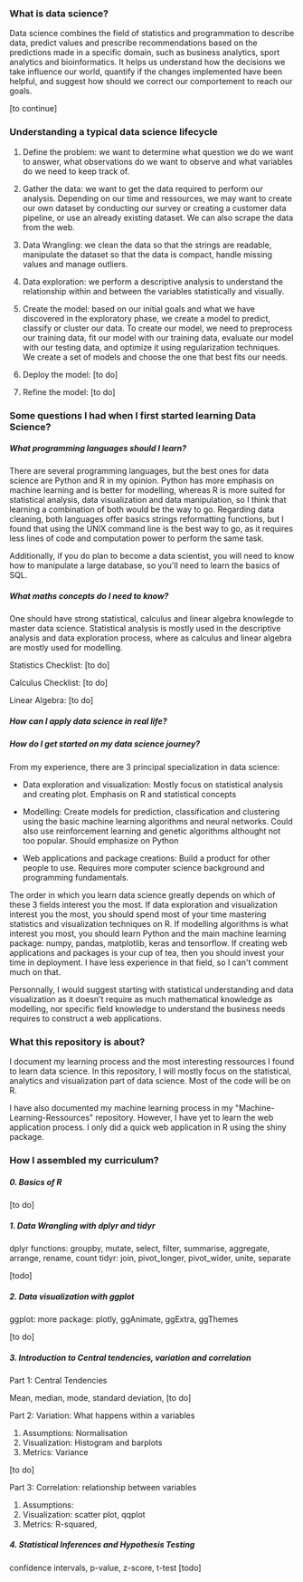 ### What is data science?

Data science combines the field of statistics and programmation to describe data, predict values and prescribe recommendations based on the predictions made in a specific domain, such as business analytics, sport analytics and bioinformatics. It helps us understand how the decisions we take influence our world, quantify if the changes implemented have been helpful, and suggest how should we correct our comportement to reach our goals. 

[to continue]

### Understanding a typical data science lifecycle 

1. Define the problem: we want to determine what question we do we want to answer, what observations do we want to observe and what variables do we need to keep track of.

2. Gather the data: we want to get the data required to perform our analysis. Depending on our time and ressources, we may want to create our own dataset by conducting our survey or creating a customer data pipeline, or use an already existing dataset. We can also scrape the data from the web.

3. Data Wrangling: we clean the data so that the strings are readable, manipulate the dataset so that the data is compact, handle missing values and manage outliers.

4. Data exploration: we perform a descriptive analysis to understand the relationship within and between the variables statistically and visually. 

5. Create the model: based on our initial goals and what we have discovered in the exploratory phase, we create a model to predict, classify or cluster our data. To create our model, we need to preprocess our training data, fit our model with our training data, evaluate our model with our testing data, and optimize it using regularization techniques. We create a set of models and choose the one that best fits our needs.

6. Deploy the model: [to do]

7. Refine the model: [to do]

### Some questions I had when I first started learning Data Science?

##### What programming languages should I learn?

There are several programming languages, but the best ones for data science are Python and R in my opinion. Python has more emphasis on machine learning and is better for modelling, whereas R is more suited for statistical analysis, data visualization and data manipulation, so I think that learning a combination of both would be the way to go. Regarding data cleaning, both languages offer basics strings reformatting functions, but I found that using the UNIX command line is the best way to go, as it requires less lines of code and computation power to perform the same task.

Additionally, if you do plan to become a data scientist, you will need to know how to manipulate a large database, so you'll need to learn the basics of SQL.

##### What maths concepts do I need to know?

One should have strong statistical, calculus and linear algebra knowlegde to master data science. Statistical analysis is mostly used in the descriptive analysis and data exploration process, where as calculus and linear algebra are mostly used for modelling. 

Statistics Checklist:
[to do]

Calculus Checklist:
[to do]

Linear Algebra:
[to do]

##### How can I apply data science in real life?

##### How do I get started on my data science journey?

From my experience, there are 3 principal specialization in data science:

- Data exploration and visualization: Mostly focus on statistical analysis and creating plot. Emphasis on R and statistical concepts

- Modelling: Create models for prediction, classification and clustering using the basic machine learning algorithms and neural networks. Could also use reinforcement learning and genetic algorithms althought not too popular. Should emphasize on Python

- Web applications and package creations: Build a product for other people to use. Requires more computer science background and programming fundamentals.

The order in which you learn data science greatly depends on which of these 3 fields interest you the most. If data exploration and visualization interest you the most, you should spend most of your time mastering statistics and visualization techniques on R. If modelling algorithms is what interest you most, you should learn Python and the main machine learning package: numpy, pandas, matplotlib, keras and tensorflow. If creating web applications and packages is your cup of tea, then you should invest your time in deployment. I have less experience in that field, so I can't comment much on that.

Personnally, I would suggest starting with statistical understanding and data visualization as it doesn't require as much mathematical knowledge as modelling, nor specific field knowledge to understand the business needs requires to construct a web applications.

### What this repository is about?

I document my learning process and the most interesting ressources I found to learn data science. In this repository, I will mostly focus on the statistical, analytics and visualization part of data science. Most of the code will be on R.

I have also documented my machine learning process in my "Machine-Learning-Ressources" repository. However, I have yet to learn the web application process. I only did a quick web application in R using the shiny package.

### How I assembled my curriculum?

##### 0. Basics of R

[to do]

##### 1. Data Wrangling with dplyr and tidyr

dplyr functions: groupby, mutate, select, filter, summarise, aggregate, arrange, rename, count
tidyr: join, pivot_longer, pivot_wider, unite, separate

[todo]

##### 2. Data visualization with ggplot

ggplot: 
more package: plotly, ggAnimate, ggExtra, ggThemes

[to do]

##### 3. Introduction to Central tendencies, variation and correlation

Part 1: Central Tendencies

Mean, median, mode, standard deviation, 
[to do]

Part 2: Variation: What happens within a variables

1. Assumptions: Normalisation
2. Visualization: Histogram and barplots
3. Metrics: Variance

[to do]

Part 3: Correlation: relationship between variables

1. Assumptions:
2. Visualization: scatter plot, qqplot
3. Metrics: R-squared, 

##### 4. Statistical Inferences and Hypothesis Testing

confidence intervals, p-value, z-score, t-test
[todo]
